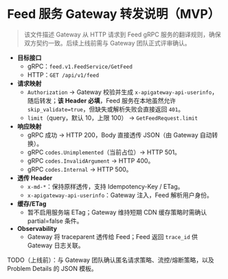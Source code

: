 # Feed 服务 Gateway 转发说明（MVP）

> 该文件描述 Gateway 从 HTTP 请求到 Feed gRPC 服务的翻译规则，确保双方契约一致。后续上线前需与 Gateway 团队正式评审确认。

- **目标接口**
  - gRPC：`feed.v1.FeedService/GetFeed`
  - HTTP：`GET /api/v1/feed`
- **请求映射**
  - `Authorization` → Gateway 校验并生成 `x-apigateway-api-userinfo`，随后转发；**该 Header 必填**，Feed 服务在本地虽然允许 `skip_validate=true`，但缺失或解析失败会直接返回 `401`。
  - `limit`（query，默认 10，上限 100） → `GetFeedRequest.limit`
- **响应映射**
  - gRPC 成功 → HTTP 200，Body 直接透传 JSON（由 Gateway 自动转换）。
  - gRPC `codes.Unimplemented`（当前占位）→ HTTP 501。
  - gRPC `codes.InvalidArgument` → HTTP 400。
  - gRPC `codes.Internal` → HTTP 500。
- **透传 Header**
  - `x-md-*`：保持原样透传，支持 Idempotency-Key / ETag。
  - `x-apigateway-api-userinfo`：Gateway 注入，Feed 解析用户身份。
- **缓存/ETag**
  - 暂不启用服务端 ETag；Gateway 维持短期 CDN 缓存策略时需确认 partial=false 条件。
- **Observability**
  - Gateway 将 traceparent 透传给 Feed；Feed 返回 `trace_id` 供 Gateway 日志关联。

TODO（上线前）：与 Gateway 团队确认匿名请求策略、流控/熔断策略，以及 Problem Details 的 JSON 模板。
